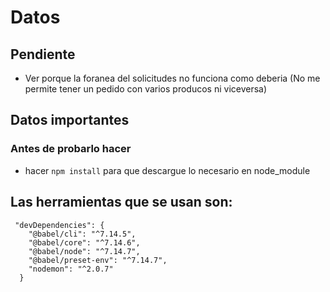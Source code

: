 # Datos

## Pendiente

- Ver porque la foranea del solicitudes no funciona como deberia (No me permite tener un pedido con varios producos ni viceversa)


## Datos importantes
### Antes de probarlo hacer

- hacer `npm install` para que descargue lo necesario en node_module


## Las herramientas que se usan son:


```
 "devDependencies": {
    "@babel/cli": "^7.14.5",
    "@babel/core": "^7.14.6",
    "@babel/node": "^7.14.7",
    "@babel/preset-env": "^7.14.7",
    "nodemon": "^2.0.7"
  }

```
